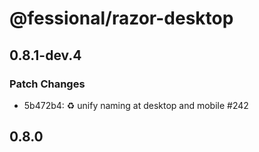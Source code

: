 # @fessional/razor-desktop

## 0.8.1-dev.4

### Patch Changes

- 5b472b4: ♻️ unify naming at desktop and mobile #242

## 0.8.0
